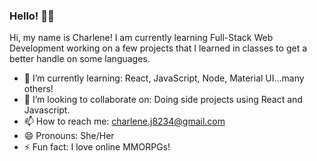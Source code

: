 ### Hello! 👋🏾


Hi, my name is Charlene! I am currently learning Full-Stack Web Development working on a few projects that I learned in classes to get a better handle on some languages. 

- 🌱 I’m currently learning: React, JavaScript, Node, Material UI...many others!
- 👯 I’m looking to collaborate on: Doing side projects using React and Javascript.
- 📫 How to reach me: charlene.j8234@gmail.com
- 😄 Pronouns: She/Her
- ⚡ Fun fact: I love online MMORPGs!

